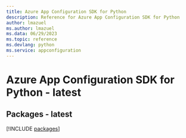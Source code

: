 ```yaml
---
title: Azure App Configuration SDK for Python
description: Reference for Azure App Configuration SDK for Python
author: lmazuel
ms.author: lmazuel
ms.data: 06/29/2023
ms.topic: reference
ms.devlang: python
ms.service: appconfiguration
---
```

# Azure App Configuration SDK for Python - latest
## Packages - latest
[!INCLUDE [packages](app-configuration-index.md)]